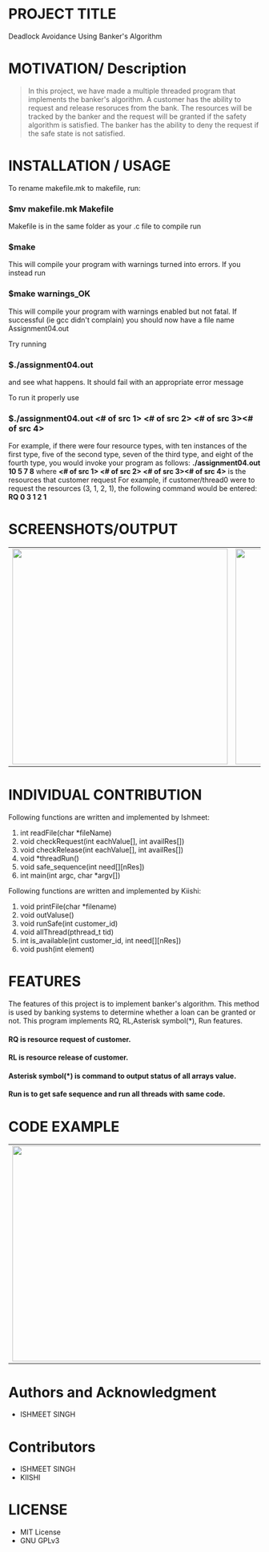# PROJECT TITLE

Deadlock Avoidance Using Banker's Algorithm

# MOTIVATION/ Description

> In this project, we have made a multiple threaded program that implements the banker's algorithm. A customer has the ability to request and release resoruces from the bank. The resources will be tracked by the banker and the request will be granted if the safety algorithm is satisfied. The banker has the ability to deny the request if the safe state is not satisfied. 

# INSTALLATION / USAGE

To rename makefile.mk to makefile, run:

### $mv makefile.mk Makefile

Makefile is in the same folder as your .c file to compile run

### $make

This will compile your program with warnings turned into errors. If you instead run

### $make warnings_OK

This will compile your program with warnings enabled but not fatal. If successful (ie gcc didn't complain) you should now have a file name Assignment04.out

Try running
### $./assignment04.out

and see what happens. It should fail with an appropriate error message

To run it properly use
### $./assignment04.out <# of src 1> <# of src 2> <# of src 3><# of src 4>

 For example, if there were four resource types, with ten instances of the first type, five of the second type, seven of the third type, and eight of the fourth type, you would invoke your program as follows: **./assignment04.out 10 5 7 8**
where **<# of src 1> <# of src 2> <# of src 3><# of src 4>** is the resources that customer request 
 For example, if customer/thread0 were to request the resources (3, 1, 2, 1), the following command would be entered:
                                         **RQ 0 3 1 2 1**

# SCREENSHOTS/OUTPUT
<table>
  <tr>
    <td><img src="https://i.imgur.com/ngljUWq.png" height = "430" width="430"></td>
    <td><img src="https://i.imgur.com/NISI2RF.png" height = "430" width="430"></td>
    <td><img src="https://i.imgur.com/l6BYGz6.png" height = "430" width="430"></td>
  </tr>
</table>

# INDIVIDUAL CONTRIBUTION 

Following functions are written and implemented by Ishmeet:
1) int readFile(char *fileName)
2) void checkRequest(int eachValue[], int availRes[])
3) void checkRelease(int eachValue[], int availRes[])
4) void *threadRun()
5) void safe_sequence(int need[][nRes])
6) int main(int argc, char *argv[])

Following functions are written and implemented by Kiishi:
1) void printFile(char *filename)
2) void outValuse()
3) void runSafe(int customer_id)
4) void allThread(pthread_t tid)
5) int is_available(int customer_id, int need[][nRes])
6) void push(int element)

# FEATURES

The features of this project is to implement banker's algorithm. This method is used by banking systems to determine whether a loan can be granted or not. This program implements RQ, RL,Asterisk symbol(*), Run features.
#### RQ is resource request of customer.
#### RL is resource release of customer.
#### Asterisk symbol(*) is command to output status of all arrays value.
#### Run is to get safe sequence and run all threads with same code.

# CODE EXAMPLE 
<table>
  <tr>
    <td><img src="https://imgur.com/N3hEHPD.png" height = "430" width="500"></td>
    <td><img src="https://imgur.com/yGUZZpg.png" height = "430" width="500"></td>
    <td><img src="https://imgur.com/MgovzVD.png" height = "430" width="500"></td>
  </tr>
</table>


# Authors and Acknowledgment
- ISHMEET SINGH 

# Contributors
 - ISHMEET SINGH 
 - KIISHI 


# LICENSE
- MIT License
- GNU GPLv3


